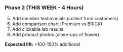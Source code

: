 ### Phase 2 (THIS WEEK - 4 Hours)

5. Add member testimonials (collect from customers)
6. Add comparison chart (Premium vs BRICK)
7. Add clickable lab results
8. Add product photos (close-ups of flower)

**Expected lift:** +100-150% additional
